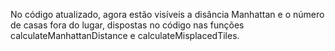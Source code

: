 No código atualizado, agora estão visíveis a disância Manhattan e o número de casas fora do lugar, dispostas no código nas funções calculateManhattanDistance e calculateMisplacedTiles.
